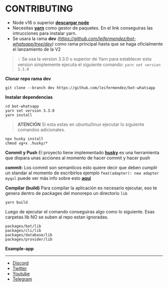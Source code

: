 # CONTRIBUTING

- Node v16 o superior __[descargar node](https://nodejs.org/es/download/)__
- Necesitas __[yarn](https://classic.yarnpkg.com/lang/en/docs/install/#windows-stable)__ como gestor de paquetes. En el link conseguiras las intrucciones para instalar yarn.
- Se usara la rama __dev__ *(https://github.com/leifermendez/bot-whatsapp/tree/dev)* como rama principal hasta que se haga oficialmente el lanzamiento de la V2

>💡 Se usa la version 3.3.0 o superior de Yarn para establecer esta version simplemente ejecuta el siguiente comando: `yarn set version 3.3.0`

__Clonar repo rama dev__
```
git clone --branch dev https://github.com/leifermendez/bot-whatsapp
```
__Instalar dependencias__
``` 
cd bot-whatsapp
yarn set version 3.3.0
yarn install
```
> __ATENCIÓN__ Si esta estas en ubuntu/linux ejecutar lo siguiente comandos adicionales.

```sheell
npx husky install
chmod ug+x .husky/*
```

__Commit y Push__
El proyecto tiene implementado __[husky](https://typicode.github.io/husky/#/)__ es una herramienta que dispara unas acciones al momento de hacer commit y hacer push

__commit:__ Los commit son semanticos esto quiere decir que deben cumplir un standar al momento de escribirlos ejemplo ` feat(adapter): new adapter myqsl ` puede ver más info sobre esto __[aquí](https://github.com/conventional-changelog/commitlint/#what-is-commitlint)__


__Compilar (build)__
Para compilar la aplicación es necesario ejecutar, eso te genera dentro de packages del monorepo un directorio `lib`

```
yarn build
```
Luego de ejecutar el comando conseguiras algo como lo siguiente. Esas carpetas lib NO se suben al repo estan ignoradas.
```
packages/bot/lib
packages/cli/lib
packages/database/lib
packages/provider/lib
```
__Example-app__





------
-   [Discord](https://link.codigoencasa.com/DISCORD)
-   [Twitter](https://twitter.com/leifermendez)
-   [Youtube](https://www.youtube.com/watch?v=5lEMCeWEJ8o&list=PL_WGMLcL4jzWPhdhcUyhbFU6bC0oJd2BR)
-   [Telegram](https://t.me/leifermendez)
